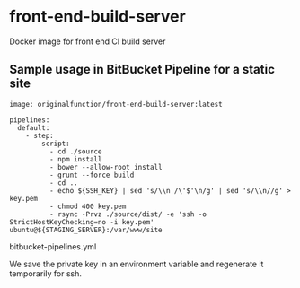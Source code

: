 # front-end-build-server

Docker image for front end CI build server

## Sample usage in BitBucket Pipeline for a static site ##

```
image: originalfunction/front-end-build-server:latest

pipelines:
  default:
    - step:
        script:
          - cd ./source 
          - npm install
          - bower --allow-root install
          - grunt --force build
          - cd ..
          - echo ${SSH_KEY} | sed 's/\\n /\'$'\n/g' | sed 's/\\n//g' > key.pem
          - chmod 400 key.pem
          - rsync -Prvz ./source/dist/ -e 'ssh -o StrictHostKeyChecking=no -i key.pem' ubuntu@${STAGING_SERVER}:/var/www/site
```
bitbucket-pipelines.yml

We save the private key in an environment variable and regenerate it temporarily for ssh.
